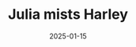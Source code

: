 ---
title: Julia mists Harley
promotion: AEW
show: Dynamite
date: 2025-01-15
tags:
  - harley
  - julia
images:
  - src: /assets/aew-2025-01/2025.01.15.AEW.Dynamite.c.jpg
    alt: Harley misted
---